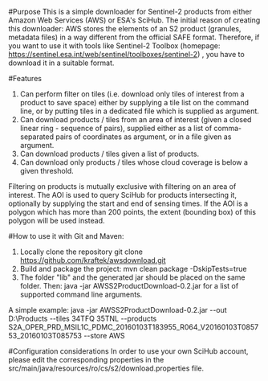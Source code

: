 #Purpose
This is a simple downloader for Sentinel-2 products from either Amazon Web Services (AWS) or ESA's SciHub.
The initial reason of creating this downloader: AWS stores the elements of an S2 product (granules, metadata files) in a way
different from the official SAFE format. Therefore, if you want to use it with tools like Sentinel-2 Toolbox 
(homepage: https://sentinel.esa.int/web/sentinel/toolboxes/sentinel-2) , you have to download it in a suitable format.

#Features
1. Can perform filter on tiles (i.e. download only tiles of interest from a product to save space) either by supplying
a tile list on the command line, or by putting tiles in a dedicated file which is supplied as argument.
2. Can download products / tiles from an area of interest (given a closed linear ring - sequence of <lon lat> pairs),
supplied either as a list of comma-separated pairs of coordinates as argument, or in a file given as argument.
3. Can download products / tiles given a list of products.
4. Can download only products / tiles whose cloud coverage is below a given threshold.

Filtering on products is mutually exclusive with filtering on an area of interest. The AOI is used to query SciHub for products intersecting it, optionally by supplying the start and end of sensing times. If the AOI is a polygon which has more than 200 points, the extent (bounding box) of this polygon will be used instead.

#How to use it with Git and Maven:
1. Locally clone the repository
    git clone https://github.com/kraftek/awsdownload.git
2. Build and package the project:
    mvn clean package -DskipTests=true
3. The folder "lib" and the generated jar should be placed on the same folder. Then:
    java -jar AWSS2ProductDownload-0.2.jar
   for a list of supported command line arguments.

A simple example:
    java -jar AWSS2ProductDownload-0.2.jar --out D:\Products --tiles 34TFQ 35TNL --products S2A_OPER_PRD_MSIL1C_PDMC_20160103T183955_R064_V20160103T085753_20160103T085753 --store AWS

#Configuration considerations
In order to use your own SciHub account, please edit the corresponding properties in the src/main/java/resources/ro/cs/s2/download.properties file.
